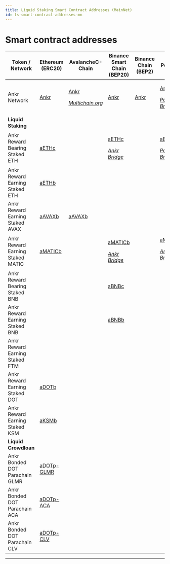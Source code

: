 ```yaml
---
title: Liquid Staking Smart Contract Addresses (MainNet)
id: ls-smart-contract-addresses-mn
---
```


# Smart contract addresses

| Token / Network  | Ethereum (ERC20) |AvalancheC-Chain | Binance Smart Chain (BEP20) | Binance Chain (BEP2) | Polygon  | Fantom  |
| -------------------------------- | -------------------------------------------------------------------------------------------- | ---------------------------------------------------------------------------------------------------------------------------------------------------------------------------------------------- | ----------------------------------------------------------------------------------------------------------------------------------- | --------------------------------------------------- | ------------------------------------------------------------------------------------------------------------------------------------------------------------------------------------------------------------- | -------------------------------------------------------------------------------------------------------------------------------------------------------------------------------------------- |
| Ankr Network                     | [Ankr](https://etherscan.io/token/0x8290333cef9e6d528dd5618fb97a76f268f3edd4#balances)       | <p><a href="https://snowtrace.io/token/0x20cf1b6e9d856321ed4686877cf4538f2c84b4de#balances">Ankr</a> </p><p><em></em><a href="https://multichain.org"><em>Multichain.org</em></a><em></em></p> | [Ankr](https://bscscan.com/token/0xf307910a4c7bbc79691fd374889b36d8531b08e3#balances)                                               | [Ankr](https://explorer.binance.org/asset/Ankr-E97) | <p><a href="https://polygonscan.com/token/0x101a023270368c0d50bffb62780f4afd4ea79c35#balances">Ankr</a> </p><p><em></em><a href="https://wallet.polygon.technology"><em>Polygon Bridge</em></a><em></em></p>  | <p><a href="https://ftmscan.com/token/0x0615dbba33fe61a31c7ed131bda6655ed76748b1#balances">Ankr</a></p><p><em></em><a href="https://multichain.org"><em>Multichain.org</em></a><em></em></p> |
| **Liquid Staking**               |                                                                                              |                                                                                                                                                                                                |                                                                                                                                     |                                                     |                                                                                                                                                                                                               |                                                                                                                                                                                              |
| Ankr Reward Bearing Staked ETH   | [aETHc](https://etherscan.io/token/0xE95A203B1a91a908F9B9CE46459d101078c2c3cb#balances)      |                                                                                                                                                                                                | <p><a href="https://bscscan.com/token/0x973616ff3b9d8f88411c5b4e6f928ee541e4d01f#balances">aETHc</a></p><p><em><a href="https://www.ankr.com/docs/Earn/bridge/bridge-introduction">Ankr Bridge</a></em></p> |                                                     | <p><a href="https://polygonscan.com/token/0x101a023270368c0d50bffb62780f4afd4ea79c35#balances">aETHc</a> </p><p><em></em><a href="https://wallet.polygon.technology"><em>Polygon Bridge</em></a><em></em></p> |                                                                                                                                                                                              |
| Ankr Reward Earning Staked ETH   | [aETHb](https://etherscan.io/token/0xd01ef7c0a5d8c432fc2d1a85c66cf2327362e5c6#balances)      |                                                                                                                                                                                                |                                                                                                                                     |                                                     |                                                                                                                                                                                                               |                                                                                                                                                                                              |
| Ankr Reward Earning Staked AVAX  | [aAVAXb](https://etherscan.io/token/0x30176cecb6dbf0869d59493142925a0287b12216#balances)     | [aAVAXb](https://snowtrace.io/token/0x6C6f910A79639dcC94b4feEF59Ff507c2E843929#balances)                                                                                                       |                                                                                                                                     |                                                     |                                                                                                                                                                                                               |                                                                                                                                                                                              |
| Ankr Reward Earning Staked MATIC | [aMATICb](https://etherscan.io/token/0x99534ef705df1fff4e4bd7bbaaf9b0dff038ebfe#balances)    |                                                                                                                                                                                                | <p><a href="https://bscscan.com/token/0x7465b49f83bfd74e8df8574d43bfff34edbc1758">aMATICb</a></p><p><em><a href="https://www.ankr.com/docs/Earn/bridge/bridge-introduction">Ankr Bridge</a></em></p>                                                                                                                                    |                                                     | [aMATICb](https://polygonscan.com/token/0x03a97594aa5ece130e2e956fc0ced2fea8ed8989) <p><em><a href="https://www.ankr.com/docs/Earn/bridge/bridge-introduction">Ankr Bridge</a></em></p>                                                                                                                                                           |                                                                                                                                                                                              |
| Ankr Reward Bearing Staked BNB   |                                                                                              |                                                                                                                                                                                                | [aBNBc](https://bscscan.com/address/0xE85aFCcDaFBE7F2B096f268e31ccE3da8dA2990A)                                              |                                                     |                                                                                                                                                                                                               |                                                                                                                                                                                              |
| Ankr Reward Earning Staked BNB   |                                                                                              |                                                                                                                                                                                                | [aBNBb](https://bscscan.com/token/0xBb1Aa6e59E5163D8722a122cd66EBA614b59df0d#balances)                                              |                                                     |                                                                                                                                                                                                               |                                                                                                                                                                                              |
| Ankr Reward Earning Staked FTM   |                                                                                              |                                                                                                                                                                                                |                                                                                                                                     |                                                     |                                                                                                                                                                                                               | [aFTMb](https://ftmscan.com/token/0xb42bf10ab9df82f9a47b86dd76eee4ba848d0fa2#balances)                                                                                                       |
| Ankr Reward Earning Staked DOT   | [aDOTb](https://etherscan.io/token/0x5cc56c266143f29a5054b9ae07f3ac3513a7965e#balances)      |                                                                                                                                                                                                |                                                                                                                                     |                                                     |                                                                                                                                                                                                               |                                                                                                                                                                                              |
| Ankr Reward Earning Staked KSM   | [aKSMb](https://etherscan.io/token/0x84da8e731172827fcb233b911678e2a82e27baf2#balances)      |                                                                                                                                                                                                |                                                                                                                                     |                                                     |                                                                                                                                                                                                               |                                                                                                                                                                                              |
| **Liquid Crowdloan**            |                                                                                              |                                                                                                                                                                                                |                                                                                                                                     |                                                     |                                                                                                                                                                                                               |                                                                                                                                                                                              |
| Ankr Bonded DOT Parachain GLMR   | [aDOTp-GLMR](https://etherscan.io/token/0xc6164272365951bd824a24502d26556526044eac#balances) |                                                                                                                                                                                                |                                                                                                                                     |                                                     |                                                                                                                                                                                                               |                                                                                                                                                                                              |
| Ankr Bonded DOT Parachain ACA    | [aDOTp-ACA](https://etherscan.io/address/0x3ef6b6f4b67b8ed7564962abd7be09fbaee462d2)                                                                                    |                                                                                                                                                                                                |                                                                                                                                     |                                                     |                                                                                                                                                                                                               |                                                                                                                                                                                              |
| Ankr Bonded DOT Parachain CLV    | [aDOTp-CLV](https://etherscan.io/address/0x7622e8510cf29e804be4987fffbca06968226498)                                                                                    |                                                                                                                                                                                                |                                                                                                                                     |                                                     |                                                                                                                                                                                                               |                                                                                                                                                                                              |

****